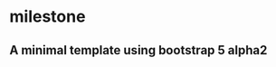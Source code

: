 # milestone
A minimal template using bootstrap 5 alpha2
-------------------------------------------
